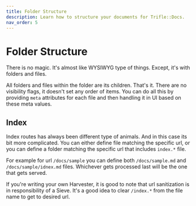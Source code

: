 ```yaml
---
title: Folder Structure
description: Learn how to structure your documents for Trifle::Docs.
nav_order: 5
---
```


# Folder Structure

There is no magic. It's almost like WYSIWYG type of things. Except, it's with folders and files.

All folders and files within the folder are its children. That's it. There are no visibility flags, it doesn't set any order of items. You can do all this by providing `meta` attributes for each file and then handling it in UI based on these meta values.

## Index

Index routes has always been different type of animals. And in this case its bit more complicated. You can either define file matching the specific url, or you can define a folder matching the specific url that includes `index.*` file.

For example for url `/docs/sample` you can define both `/docs/sample.md` and `/docs/sample/idnex.md` files. Whichever gets processed last will be the one that gets served.

If you're writing your own Harvester, it is good to note that url sanitization is in responsibility of a Sieve. It's a good idea to clear `/index.*` from the file name to get to desired url.